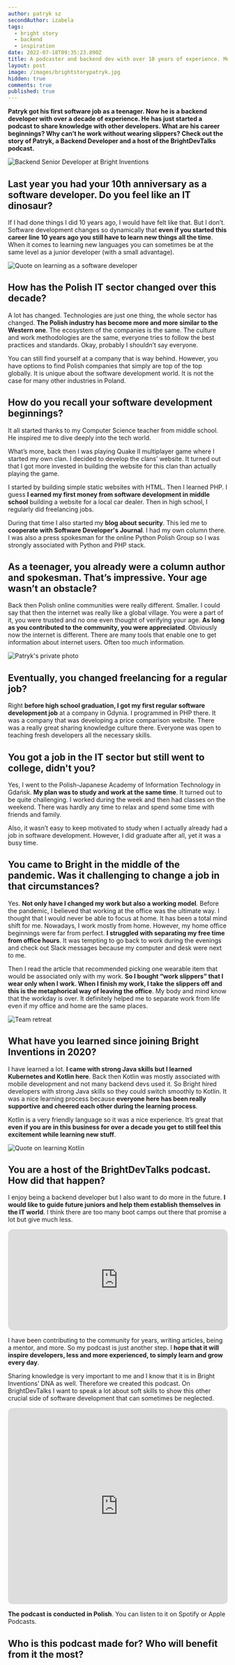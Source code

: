 ```yaml
---
author: patryk sz
secondAuthor: izabela
tags:
  - bright story
  - backend
  - inspiration
date: 2022-07-18T09:35:23.890Z
title: A podcaster and backend dev with over 10 years of experience. Meet Patryk
layout: post
image: /images/brightstorypatryk.jpg
hidden: true
comments: true
published: true
---
```

**Patryk got his first software job as a teenager. Now he is a backend developer with over a decade of experience. He has just started a podcast to share knowledge with other developers. What are his career beginnings? Why can’t he work without wearing slippers? Check out the story of Patryk, a Backend Developer and a host of the BrightDevTalks podcast.**

![Backend Senior Developer at Bright Inventions](/images/brightstorypatrykcollage.png)

## Last year you had your 10th anniversary as a software developer. Do you feel like an IT dinosaur?

If I had done things I did 10 years ago, I would have felt like that. But I don’t. Software development changes so dynamically that **even if you started this career line 10 years ago you still have to learn new things all the time**. When it comes to learning new languages you can sometimes be at the same level as a junior developer (with a small advantage).

![Quote on learning as a software developer](/images/patryk_quote_learning.png)

## How has the Polish IT sector changed over this decade?

A lot has changed. Technologies are just one thing, the whole sector has changed. **The Polish industry has become more and more similar to the Western one**. The ecosystem of the companies is the same. The culture and work methodologies are the same, everyone tries to follow the best practices and standards. Okay, probably I shouldn’t say everyone. 

You can still find yourself at a company that is way behind. However, you have options to find Polish companies that simply are top of the top globally. It is unique about the software development world. It is not the case for many other industries in Poland. 

## How do you recall your software development beginnings?

It all started thanks to my Computer Science teacher from middle school. He inspired me to dive deeply into the tech world. 

What’s more, back then I was playing Quake II multiplayer game where I started my own clan. I decided to develop the clans’ website. It turned out that I got more invested in building the website for this clan than actually playing the game.

I started by building simple static websites with HTML. Then I learned PHP. I guess **I earned my first money from software development in middle school** building a website for a local car dealer. Then in high school, I regularly did freelancing jobs. 

During that time I also started my **blog about security**. This led me to **cooperate with Software Developer's Journal**. I had my own column there. I was also a press spokesman for the online Python Polish Group so I was strongly associated with Python and PHP stack.

## As a teenager, you already were a column author and spokesman. That’s impressive. Your age wasn’t an obstacle?

Back then Polish online communities were really different. Smaller. I could say that then the internet was really like a global village. You were a part of it, you were trusted and no one even thought of verifying your age. **As long as you contributed to the community, you were appreciated**. Obviously now the internet is different. There are many tools that enable one to get information about internet users. Often too much information.

![Patryk's private photo](/images/brightstory_private_archive.png)

## Eventually, you changed freelancing for a regular job?

Right **before high school graduation, I got my first regular software development job** at a company in Gdynia. I programmed in PHP there. It was a company that was developing a price comparison website. There was a really great sharing knowledge culture there. Everyone was open to teaching fresh developers all the necessary skills.

## You got a job in the IT sector but still went to college, didn't you?

Yes, I went to the Polish-Japanese Academy of Information Technology in Gdańsk. **My plan was to study and work at the same time**. It turned out to be quite challenging. I worked during the week and then had classes on the weekend. There was hardly any time to relax and spend some time with friends and family. 

Also, it wasn’t easy to keep motivated to study when I actually already had a job in software development. However, I did graduate after all, yet it was a busy time.

## You came to Bright in the middle of the pandemic. Was it challenging to change a job in that circumstances?

Yes. **Not only have I changed my work but also a working model**. Before the pandemic, I believed that working at the office was the ultimate way. I thought that I would never be able to focus at home. It has been a total mind shift for me. Nowadays, I work mostly from home. However, my home office beginnings were far from perfect. **I struggled with separating my free time from office hours**. It was tempting to go back to work during the evenings and check out Slack messages because my computer and desk were next to me.

Then I read the article that recommended picking one wearable item that would be associated only with my work. **So I bought “work slippers” that I wear only when I work. When I finish my work, I take the slippers off and this is the metaphorical way of leaving the office**. My body and mind know that the workday is over. It definitely helped me to separate work from life even if my office and home are the same places.

![Team retreat](/images/brightstory_team_retreat.png)

## What have you learned since joining Bright Inventions in 2020?

I have learned a lot. **I came with strong Java skills but I learned Kubernetes and Kotlin here**. Back then Kotlin was mostly associated with mobile development and not many backend devs used it. So Bright hired developers with strong Java skills so they could switch smoothly to Kotlin. It was a nice learning process because **everyone here has been really supportive and cheered each other during the learning process**. 

Kotlin is a very friendly language so it was a nice experience. It’s great that **even if you are in this business for over a decade you get to still feel this excitement while learning new stuff**.

![Quote on learning Kotlin](/images/brightstory_quote_kotlin.png)

## You are a host of the BrightDevTalks podcast. How did that happen?

I enjoy being a backend developer but I also want to do more in the future. **I would like to guide future juniors and help them establish themselves in the IT world**. I think there are too many boot camps out there that promise a lot but give much less.

<iframe style="border-radius:12px" src="https://open.spotify.com/embed/show/1xrG8BF4Niv5uIzHvIn79q?utm_source=generator&theme=0" width="100%" height="232" frameBorder="0" allowfullscreen="" allow="autoplay; clipboard-write; encrypted-media; fullscreen; picture-in-picture"></iframe>

I have been contributing to the community for years, writing articles, being a mentor, and more. So my podcast is just another step. I **hope that it will inspire developers, less and more experienced, to simply learn and grow every day**. 

Sharing knowledge is very important to me and I know that it is in Bright Inventions’ DNA as well. Therefore we created this podcast. On BrightDevTalks I want to speak a lot about soft skills to show this other crucial side of software development that can sometimes be neglected.

<center>

<iframe src="https://embed.podcasts.apple.com/us/podcast/brightdevtalks/id1625829267?itsct=podcast_box_player&amp;itscg=30200&amp;ls=1&amp;theme=dark" height="450px" frameborder="0" sandbox="allow-forms allow-popups allow-same-origin allow-scripts allow-top-navigation-by-user-activation" allow="autoplay *; encrypted-media *; clipboard-write" style="width: 100%; max-width: 660px; overflow: hidden; border-radius: 10px; background: transparent;"></iframe>

</center>

**The podcast is conducted in Polish**. You can listen to it on Spotify or Apple Podcasts.

## Who is this podcast made for? Who will benefit from it the most?